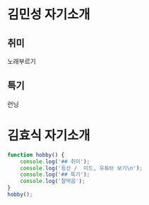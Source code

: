 # 김민성 자기소개

## 취미
노래부르기

## 특기
런닝

# 김효식 자기소개
```js
function hobby() {
	console.log('## 취미');
	console.log('등산 /  미드, 유튜브 보기\n');
	console.log('## 특기');
	console.log('잘먹음');
}
hobby();
```
